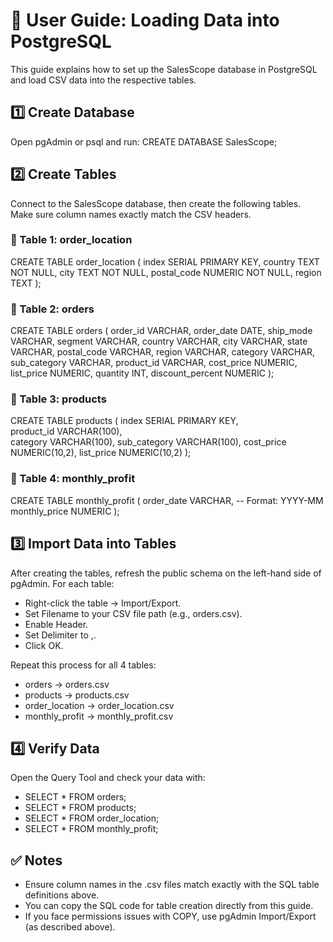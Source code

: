 # 📘 User Guide: Loading Data into PostgreSQL
This guide explains how to set up the SalesScope database in PostgreSQL and load CSV data into the respective tables.

## 1️⃣ Create Database

Open pgAdmin or psql and run:
CREATE DATABASE SalesScope;

## 2️⃣ Create Tables

Connect to the SalesScope database, then create the following tables.
Make sure column names exactly match the CSV headers.

### 📍 Table 1: order_location
CREATE TABLE order_location (
    index SERIAL PRIMARY KEY,
    country TEXT NOT NULL,
    city TEXT NOT NULL,
    postal_code NUMERIC NOT NULL,
    region TEXT
);

### 📍 Table 2: orders
CREATE TABLE orders (
    order_id         VARCHAR,
    order_date       DATE,
    ship_mode        VARCHAR,
    segment          VARCHAR,
    country          VARCHAR,
    city             VARCHAR,
    state            VARCHAR,
    postal_code      VARCHAR,
    region           VARCHAR,
    category         VARCHAR,
    sub_category     VARCHAR,
    product_id       VARCHAR,
    cost_price       NUMERIC,
    list_price       NUMERIC,
    quantity         INT,
    discount_percent NUMERIC
);

### 📍 Table 3: products
CREATE TABLE products (
    index        SERIAL PRIMARY KEY,      
    product_id   VARCHAR(100),             
    category     VARCHAR(100),
    sub_category VARCHAR(100),
    cost_price   NUMERIC(10,2),
    list_price   NUMERIC(10,2)
);

### 📍 Table 4: monthly_profit
CREATE TABLE monthly_profit (
    order_date    VARCHAR,      -- Format: YYYY-MM
    monthly_price NUMERIC
);

## 3️⃣ Import Data into Tables

After creating the tables, refresh the public schema on the left-hand side of pgAdmin.
For each table:

- Right-click the table → Import/Export.
- Set Filename to your CSV file path (e.g., orders.csv).
- Enable Header.
- Set Delimiter to ,.
- Click OK.

Repeat this process for all 4 tables:

* orders → orders.csv
* products → products.csv
* order_location → order_location.csv
* monthly_profit → monthly_profit.csv

## 4️⃣ Verify Data

Open the Query Tool and check your data with:

- SELECT * FROM orders;
- SELECT * FROM products;
- SELECT * FROM order_location;
- SELECT * FROM monthly_profit;

## ✅ Notes

+ Ensure column names in the .csv files match exactly with the SQL table definitions above.
+ You can copy the SQL code for table creation directly from this guide.
+ If you face permissions issues with COPY, use pgAdmin Import/Export (as described above).